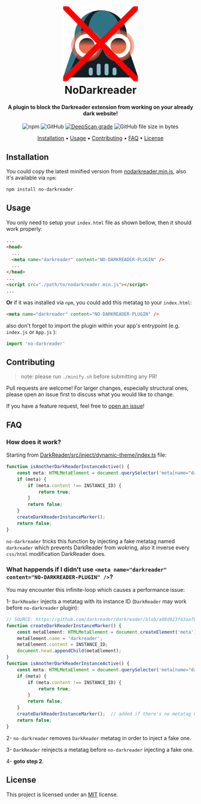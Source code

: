 <h1 align="center" style="position: relative;">
    <img width="200" src="./logo.png"/><br>
    NoDarkreader
</h1>

<h4 align="center">
    A plugin to block the Darkreader extension from working on your already dark website!
</h4>

<p align="center">
    <img alt="npm" src="https://img.shields.io/npm/v/no-darkreader"/>
    <img alt="GitHub" src="https://img.shields.io/github/license/hadialqattan/no-darkreader">
    <a href="https://deepscan.io/dashboard#view=project&tid=13457&pid=16463&bid=353863"><img src="https://deepscan.io/api/teams/13457/projects/16463/branches/353863/badge/grade.svg" alt="DeepScan grade"></a>
    <img alt="GitHub file size in bytes" src="https://img.shields.io/github/size/hadialqattan/no-darkreader/nodarkreader.min.js?label=minified%20size">
</p>

<p align="center">
    <a href="#installation">Installation</a> •
    <a href="#usage">Usage</a> •
    <a href="#contributing">Contributing</a> •
	<a href="#faq">FAQ</a> •
    <a href="#license">License</a>
</p>

## Installation

You could copy the latest minified version from [nodarkreader.min.js](https://raw.githubusercontent.com/hadialqattan/no-darkreader/master/nodarkreader.min.js), also it's available via `npm`:

```sh
npm install no-darkreader
```

## Usage

You only need to setup your `index.html` file as shown bellow, then it should work properly:

```html
...
<head>
  ...
  <meta name="darkreader" content="NO-DARKREADER-PLUGIN" />
  ...
</head>
...
<script src="./path/to/nodarkreader.min.js"></script>
...
```

**Or** if it was installed via `npm`, you could add this metatag to your `index.html`:

```html
<meta name="darkreader" content="NO-DARKREADER-PLUGIN" />
```

also don't forget to import the plugin within your app's entrypoint (e.g. `index.js` or `App.js` ):

```js
import 'no-darkreader'
```

## Contributing

> note: please run `./minify.sh` before submitting any PR!

Pull requests are welcome! For larger changes, especially structural ones, please open an issue first to discuss what you would like to change.

If you have a feature request, feel free to [open an issue](https://github.com/hadialqattan/no-darkreader/issues)!

## FAQ

### How does it work?
Starting from [DarkReader/src/inject/dynamic-theme/index.ts](https://github.com/darkreader/darkreader/blob/a08d923f43aaf8b96293491fe0c649c9e0c1edc2/src/inject/dynamic-theme/index.ts) file:
```ts
function isAnotherDarkReaderInstanceActive() {
    const meta: HTMLMetaElement = document.querySelector('meta[name="darkreader"]');
    if (meta) {
        if (meta.content !== INSTANCE_ID) {
            return true;
        }
        return false;
    }
    createDarkReaderInstanceMarker();
    return false;
}
```
`no-darkreader` tricks this function by injecting a fake metatag named `darkreader` which prevents DarkReader from wokring, also it inverse every `css/html` modification DarkReader does.

### What happends if I didn't use `<meta name="darkreader" content="NO-DARKREADER-PLUGIN" />`?
You may encounter this infinite-loop which causes a performance issue:

1- `DarkReader` injects a metatag with its instance ID (`DarkReader` may work before `no-darkreader` plugin):
```ts
// SOURCE: https://github.com/darkreader/darkreader/blob/a08d923f43aaf8b96293491fe0c649c9e0c1edc2/src/inject/dynamic-theme/index.ts
function createDarkReaderInstanceMarker() {
    const metaElement: HTMLMetaElement = document.createElement('meta');
    metaElement.name = 'darkreader';
    metaElement.content = INSTANCE_ID;
    document.head.appendChild(metaElement);
}
function isAnotherDarkReaderInstanceActive() {
    const meta: HTMLMetaElement = document.querySelector('meta[name="darkreader"]');
    if (meta) {
        if (meta.content !== INSTANCE_ID) {
            return true;
        }
        return false;
    }
    createDarkReaderInstanceMarker();  // added if there's no metatag named `darkreader`.
    return false;
}
```

2- `no-darkreader` removes `DarkReader` metatag in order to inject a fake one.

3- `DarkReader` reinjects a metatag before `no-darkreader` injecting a fake one.

4- **goto step 2**.


## License

This project is licensed under an [MIT](./LICENSE) license.
